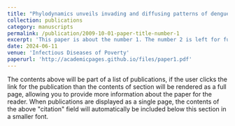 ```yaml
---
title: "Phylodynamics unveils invading and diffusing patterns of dengue virus serotype-1 in Guangdong, China from 1990 to 2019 under a global genotyping framework"
collection: publications
category: manuscripts
permalink: /publication/2009-10-01-paper-title-number-1
excerpt: 'This paper is about the number 1. The number 2 is left for future work.'
date: 2024-06-11
venue: 'Infectious Diseases of Poverty'
paperurl: 'http://academicpages.github.io/files/paper1.pdf'
---
```

The contents above will be part of a list of publications, if the user clicks the link for the publication than the contents of section will be rendered as a full page, allowing you to provide more information about the paper for the reader. When publications are displayed as a single page, the contents of the above "citation" field will automatically be included below this section in a smaller font.
